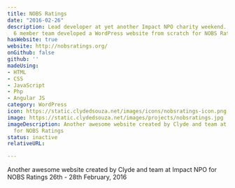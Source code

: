 ```yaml
---
title: NOBS Ratings
date: "2016-02-26"
description: Lead developer at yet another Impact NPO charity weekend. This time our
  6 member team developed a WordPress website from scratch for NOBS Ratings NZ.
hasWebsite: true
website: http://nobsratings.org/
onGithub: false
github: ''
madeUsing:
- HTML
- CSS
- JavaScript
- Php
- Angular JS
category: WordPress
icon: https://static.clydedsouza.net/images/icons/nobsratings-icon.png
image: https://static.clydedsouza.net/images/projects/nobsratings.jpg
imageDescription: Another awesome website created by Clyde and team at Impact NPO
  for NOBS Ratings
status: inactive
relativeURL: 

---
```


Another awesome website created by Clyde and team at Impact NPO for NOBS Ratings 26th - 28th February, 2016

